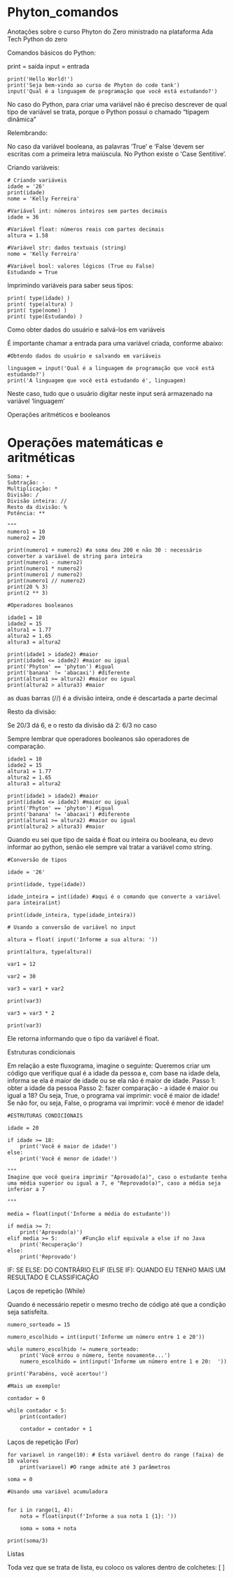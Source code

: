 # Phyton_comandos
Anotações sobre o curso Phyton do Zero ministrado na plataforma Ada Tech
Python do zero

Comandos básicos do Python:

print = saída
input = entrada

```
print('Hello World!')
print('Seja bem-vindo ao curso de Phyton do code tank')
input('Qual é a linguagem de programação que você está estudando?')
```


No caso do Python, para criar uma variável não é preciso descrever de qual tipo de variável se trata, porque o Python possui o chamado “tipagem dinâmica”

Relembrando:



No caso da variável booleana, as palavras ‘True’ e ‘False ’devem ser escritas com a primeira letra maiúscula. No Python existe o ‘Case Sentitive’.

Criando variáveis:

```
# Criando variáveis
idade = '26'
print(idade)
nome = 'Kelly Ferreira' 

#Variável int: números inteiros sem partes decimais
idade = 36

#Variável float: números reais com partes decimais
altura = 1.58

#Variável str: dados textuais (string)
nome = 'Kelly Ferreira'

#Variável bool: valores lógicos (True ou False)
Estudando = True
```

Imprimindo variáveis para saber seus tipos:

```
print( type(idade) )
print( type(altura) )
print( type(nome) )
print( type(Estudando) )
```

Como obter dados do usuário e salvá-los em variáveis

É importante chamar a entrada para uma variável criada, conforme abaixo:

```
#Obtendo dados do usuário e salvando em variáveis

linguagem = input('Qual é a linguagem de programação que você está estudando?')
print('A linguagem que você está estudando é', linguagem)
```


Neste caso, tudo que o usuário digitar neste input será armazenado na variável ‘linguagem’



Operações aritméticos e booleanos

# Operações matemáticas e aritméticas

```
Soma: +
Subtração: -
Multiplicação: *
Divisão: /
Divisão inteira: //
Resto da divisão: %
Potência: **

"""
numero1 = 10
numero2 = 20

print(numero1 + numero2) #a soma deu 200 e não 30 : necessário converter a variável de string para inteira
print(numero1 - numero2)
print(numero1 * numero2)
print(numero1 / numero2)
print(numero1 // numero2)
print(20 % 3)
print(2 ** 3)

#Operadores booleanos

idade1 = 10
idade2 = 15
altura1 = 1.77
altura2 = 1.65
altura3 = altura2

print(idade1 > idade2) #maior
print(idade1 <= idade2) #maior ou igual
print('Phyton' == 'phyton') #igual
print('banana' != 'abacaxi') #diferente
print(altura1 >= altura2) #maior ou igual
print(altura2 > altura3) #maior
```

as duas barras (//) é a divisão inteira, onde é descartada a parte decimal

Resto da divisão:

Se 20/3 dá 6, e o resto da divisão dá 2: 6/3 no caso

Sempre lembrar que operadores booleanos são operadores de comparação.

```
idade1 = 10
idade2 = 15
altura1 = 1.77
altura2 = 1.65
altura3 = altura2

print(idade1 > idade2) #maior
print(idade1 <= idade2) #maior ou igual
print('Phyton' == 'phyton') #igual
print('banana' != 'abacaxi') #diferente
print(altura1 >= altura2) #maior ou igual
print(altura2 > altura3) #maior
```

Quando eu sei que tipo de saída é float ou inteira ou booleana, eu devo informar ao python, senão ele sempre vai tratar a variável como string.


```
#Conversão de tipos

idade = '26'

print(idade, type(idade))

idade_inteira = int(idade) #aqui é o comando que converte a variável para inteira(int)

print(idade_inteira, type(idade_inteira))

# Usando a conversão de variável no input

altura = float( input('Informe a sua altura: '))

print(altura, type(altura))
      
var1 = 12

var2 = 30

var3 = var1 + var2

print(var3)

var3 = var3 * 2

print(var3)

```

Ele retorna informando que o tipo da variável é float.

Estruturas condicionais


Em relação a este fluxograma, imagine o seguinte: 
Queremos criar um código que verifique qual é a idade da pessoa e, com base na idade dela, informa se ela é maior de idade ou se ela não é maior de idade.
Passo 1: obter a idade da pessoa
Passo 2: fazer comparação - a idade é maior ou igual a 18? Ou seja, True, o programa vai imprimir: você é maior de idade! Se não for, ou seja, False, o programa vai imprimir: você é menor de idade!

```
#ESTRUTURAS CONDICIONAIS

idade = 20

if idade >= 18: 
    print('Você é maior de idade!')
else:
    print('Você é menor de idade!')

"""
Imagine que você queira imprimir "Aprovado(a)", caso o estudante tenha uma média superior ou igual a 7, e "Reprovado(a)", caso a média seja inferior a 7

"""

media = float(input('Informe a média do estudante'))

if media >= 7:
    print('Aprovado(a)')
elif media >= 5:        #Função elif equivale a else if no Java
    print('Recuperação')
else:
    print('Reprovado')
```
 
IF: SE
ELSE: DO CONTRÁRIO
ELIF (ELSE IF): QUANDO EU TENHO MAIS UM RESULTADO E CLASSIFICAÇÃO



Laços de repetição (While)

Quando é necessário repetir o mesmo trecho de código até que a condição seja satisfeita.

```
numero_sorteado = 15

numero_escolhido = int(input('Informe um número entre 1 e 20'))

while numero_escolhido != numero_sorteado:
    print('Você errou o número, tente novamente...')
    numero_escolhido = int(input('Informe um número entre 1 e 20:  '))

print('Parabéns, você acertou!')

#Mais um exemplo!

contador = 0

while contador < 5:
    print(contador)

    contador = contador + 1
```

Laços de repetição (For)

```
for variavel in range(10): # Esta variável dentro do range (faixa) de 10 valores
    print(variavel) #O range admite até 3 parâmetros
```

```
soma = 0

#Usando uma variável acumuladora


for i in range(1, 4):
    nota = float(input(f'Informe a sua nota 1 {1}: '))

    soma = soma + nota

print(soma/3)
```










Listas

Toda vez que se trata de lista, eu coloco os valores dentro de colchetes: [  ] 


